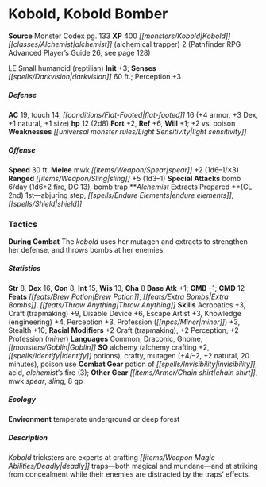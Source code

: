 ﻿---
cssclass: [monsters]
title1: Kobold, Kobold Bomber
title2: Kobold Bomber
CR: 1
sources:
- name: Monster Codex
  page: 133
  link: http://paizo.com/products/btpy9926?Pathfinder-Roleplaying-Game-Monster-Codex
XP: 400
race: Kobold
classes:
- alchemist (alchemical trapper) 2 (Pathfinder RPG Advanced Player's Guide 26, see
  page 128)
alignment: LE
size: Small
type: humanoid
subtypes:
- reptilian
initiative:
  bonus: 3
senses:
  darkvision: 60
AC:
  AC: 19
  touch: 14
  flat_footed: 16
  components:
    armor: 4
    dex: 3
    natural: 1
    size: 1
HP:
  HP: 12
  long: 2d8
saves:
  fort: 2
  ref: 6
  will: 1
  other: +2 vs. poison
weaknesses:
- light sensitivity
speeds:
  base: 30
attacks:
  melee:
  - - text: mwk spear +2 (1d6-1/×3)
      entries:
      - - damage: 1d6-1
          crit_multiplier: 3
      attack: mwk spear
      bonus:
      - 2
  ranged:
  - - text: sling +5 (1d3-1)
      entries:
      - - damage: 1d3-1
      attack: sling
      bonus:
      - 5
  special:
  - bomb 6/day (1d6+2 fire, DC 13)
  - bomb trap
spells:
  entries:
  - superscripts:
    - UC
    name: abjuring step
    source: Alchemist
    level: 1
  - name: endure elements
    source: Alchemist
    level: 1
  - name: shield
    source: Alchemist
    level: 1
  sources:
  - name: Alchemist
    type: prepared
    CL: 2
tactics:
  During Combat: The kobold uses her mutagen and extracts to strengthen her defense,
    and throws bombs at her enemies.
ability_scores:
  STR: 8
  DEX: 16
  CON: 8
  INT: 15
  WIS: 13
  CHA: 8
BAB: 1
CMB: -1
CMD: 12
feats:
- name: Brew Potion
- superscripts:
  - APG
  name: Extra Bombs
- name: Throw Anything
skills:
  Acrobatics: 3
  Craft (trapmaking): 9
  Disable Device: 6
  Escape Artist: 3
  Knowledge (engineering): 4
  Perception: 3
  Profession (miner): 3
  Stealth: 10
  _racial_mods:
    Craft (trapmaking):
      _: 2
    Perception:
      _: 2
    Profession (miner):
      _: 2
languages:
- Common
- Draconic
- Gnome
- Goblin
special_qualities:
- alchemy (alchemy crafting +2, identify potions)
- crafty
- mutagen (+4/-2, +2 natural, 20 minutes)
- poison use
gear:
  combat:
  - potion of invisibility
  - acid
  - alchemist's fire (3)
  other:
  - chain shirt
  - mwk spear
  - sling
  - 8 gp
ecology:
  environment: temperate underground or deep forest
desc_long: Kobold tricksters are experts at crafting deadly traps-both magical and
  mundane-and at striking from concealment while their enemies are distracted by the
  traps' effects.

---

# Kobold, Kobold Bomber

**Source** Monster Codex pg. 133
**XP** 400
_[[monsters/Kobold|Kobold]]_ _[[classes/Alchemist|alchemist]]_ (alchemical trapper) 2 (Pathfinder RPG Advanced Player’s Guide 26, see page 128)

LE Small humanoid (reptilian)
**Init** +3; **Senses** _[[spells/Darkvision|darkvision]]_ 60 ft.; Perception +3

##### Defense

**AC** 19, touch 14, _[[conditions/Flat-Footed|flat-footed]]_ 16 (+4 armor, +3 Dex, +1 natural, +1 size)
**hp** 12 (2d8)
**Fort** +2, **Ref** +6, **Will** +1; +2 vs. poison
**Weaknesses** _[[universal monster rules/Light Sensitivity|light sensitivity]]_

##### Offense
**Speed** 30 ft.
**Melee** mwk _[[items/Weapon/Spear|spear]]_ +2 (1d6–1/×3)
**Ranged** _[[items/Weapon/Sling|sling]]_ +5 (1d3–1)
**Special Attacks** bomb 6/day (1d6+2 fire, DC 13), bomb trap
**_Alchemist_ Extracts Prepared **(CL 2nd)
1st—abjuring step, _[[spells/Endure Elements|endure elements]]_, _[[spells/Shield|shield]]_

### Tactics

**During Combat** The _kobold_ uses her mutagen and extracts to strengthen her defense, and throws bombs at her enemies.

##### Statistics
**Str** 8, **Dex** 16, **Con** 8, **Int** 15, **Wis** 13, **Cha** 8
**Base Atk** +1; **CMB** –1; **CMD** 12
**Feats** _[[feats/Brew Potion|Brew Potion]]_, _[[feats/Extra Bombs|Extra Bombs]]_, _[[feats/Throw Anything|Throw Anything]]_
**Skills** Acrobatics +3, Craft (trapmaking) +9, Disable Device +6, Escape Artist +3, Knowledge (engineering) +4, Perception +3, Profession (_[[npcs/Miner|miner]]_) +3, Stealth +10; **Racial Modifiers** +2 Craft (trapmaking), +2 Perception, +2 Profession (_miner_)
**Languages** Common, Draconic, Gnome, _[[monsters/Goblin|Goblin]]_
**SQ** alchemy (alchemy crafting +2, _[[spells/Identify|identify]]_ potions), crafty, mutagen (+4/–2, +2 natural, 20 minutes), poison use
**Combat Gear** potion of _[[spells/Invisibility|invisibility]]_, acid, _alchemist_’s fire (3); **Other Gear** _[[items/Armor/Chain shirt|chain shirt]]_, mwk _spear_, _sling_, 8 gp

##### Ecology

**Environment** temperate underground or deep forest

##### Description

_Kobold_ tricksters are experts at crafting _[[items/Weapon Magic Abilities/Deadly|deadly]]_ traps—both magical and mundane—and at striking from concealment while their enemies are distracted by the traps’ effects.